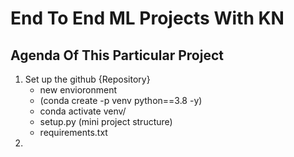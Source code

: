 # End To End ML Projects With KN

## Agenda Of This Particular Project

1. Set up the github {Repository}
    - new envioronment 
    - (conda create -p venv python==3.8 -y)
    - conda activate venv/
    - setup.py (mini project structure)
    - requirements.txt 
2.  